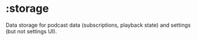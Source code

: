 # :storage

Data storage for podcast data (subscriptions, playback state) and settings (but not settings UI).
